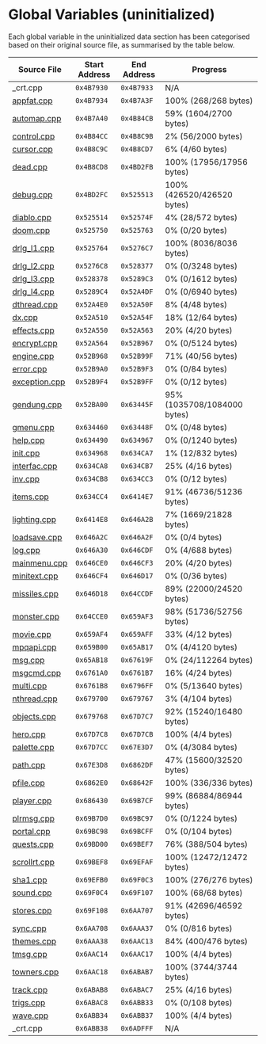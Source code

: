 # Global Variables (uninitialized)

Each global variable in the uninitialized data section has been categorised based on their original source file, as summarised by the table below.

| Source File                      | Start Address | End Address | Progress                     |
|----------------------------------|---------------|-------------|------------------------------|
| _crt.cpp                         | `0x4B7930`    | `0x4B7933`  | N/A                          |
| [appfat.cpp](appfat.cpp)         | `0x4B7934`    | `0x4B7A3F`  | 100% (268/268 bytes)         |
| [automap.cpp](automap.cpp)       | `0x4B7A40`    | `0x4B84CB`  | 59% (1604/2700 bytes)        |
| [control.cpp](control.cpp)       | `0x4B84CC`    | `0x4B8C9B`  | 2% (56/2000 bytes)           |
| [cursor.cpp](cursor.cpp)         | `0x4B8C9C`    | `0x4B8CD7`  | 6% (4/60 bytes)              |
| [dead.cpp](dead.cpp)             | `0x4B8CD8`    | `0x4BD2FB`  | 100% (17956/17956 bytes)     |
| [debug.cpp](debug.cpp)           | `0x4BD2FC`    | `0x525513`  | 100% (426520/426520 bytes)   |
| [diablo.cpp](diablo.cpp)         | `0x525514`    | `0x52574F`  | 4% (28/572 bytes)            |
| [doom.cpp](doom.cpp)             | `0x525750`    | `0x525763`  | 0% (0/20 bytes)              |
| [drlg_l1.cpp](drlg_l1.cpp)       | `0x525764`    | `0x5276C7`  | 100% (8036/8036 bytes)       |
| [drlg_l2.cpp](drlg_l2.cpp)       | `0x5276C8`    | `0x528377`  | 0% (0/3248 bytes)            |
| [drlg_l3.cpp](drlg_l3.cpp)       | `0x528378`    | `0x5289C3`  | 0% (0/1612 bytes)            |
| [drlg_l4.cpp](drlg_l4.cpp)       | `0x5289C4`    | `0x52A4DF`  | 0% (0/6940 bytes)            |
| [dthread.cpp](dthread.cpp)       | `0x52A4E0`    | `0x52A50F`  | 8% (4/48 bytes)              |
| [dx.cpp](dx.cpp)                 | `0x52A510`    | `0x52A54F`  | 18% (12/64 bytes)            |
| [effects.cpp](effects.cpp)       | `0x52A550`    | `0x52A563`  | 20% (4/20 bytes)             |
| [encrypt.cpp](encrypt.cpp)       | `0x52A564`    | `0x52B967`  | 0% (0/5124 bytes)            |
| [engine.cpp](engine.cpp)         | `0x52B968`    | `0x52B99F`  | 71% (40/56 bytes)            |
| [error.cpp](error.cpp)           | `0x52B9A0`    | `0x52B9F3`  | 0% (0/84 bytes)              |
| [exception.cpp](exception.cpp)   | `0x52B9F4`    | `0x52B9FF`  | 0% (0/12 bytes)              |
| [gendung.cpp](gendung.cpp)       | `0x52BA00`    | `0x63445F`  | 95% (1035708/1084000 bytes)  |
| [gmenu.cpp](gmenu.cpp)           | `0x634460`    | `0x63448F`  | 0% (0/48 bytes)              |
| [help.cpp](help.cpp)             | `0x634490`    | `0x634967`  | 0% (0/1240 bytes)            |
| [init.cpp](init.cpp)             | `0x634968`    | `0x634CA7`  | 1% (12/832 bytes)            |
| [interfac.cpp](interfac.cpp)     | `0x634CA8`    | `0x634CB7`  | 25% (4/16 bytes)             |
| [inv.cpp](inv.cpp)               | `0x634CB8`    | `0x634CC3`  | 0% (0/12 bytes)              |
| [items.cpp](items.cpp)           | `0x634CC4`    | `0x6414E7`  | 91% (46736/51236 bytes)      |
| [lighting.cpp](lighting.cpp)     | `0x6414E8`    | `0x646A2B`  | 7% (1669/21828 bytes)        |
| [loadsave.cpp](loadsave.cpp)     | `0x646A2C`    | `0x646A2F`  | 0% (0/4 bytes)               |
| [log.cpp](log.cpp)               | `0x646A30`    | `0x646CDF`  | 0% (4/688 bytes)             |
| [mainmenu.cpp](mainmenu.cpp)     | `0x646CE0`    | `0x646CF3`  | 20% (4/20 bytes)             |
| [minitext.cpp](minitext.cpp)     | `0x646CF4`    | `0x646D17`  | 0% (0/36 bytes)              |
| [missiles.cpp](missiles.cpp)     | `0x646D18`    | `0x64CCDF`  | 89% (22000/24520 bytes)      |
| [monster.cpp](monster.cpp)       | `0x64CCE0`    | `0x659AF3`  | 98% (51736/52756 bytes)      |
| [movie.cpp](movie.cpp)           | `0x659AF4`    | `0x659AFF`  | 33% (4/12 bytes)             |
| [mpqapi.cpp](mpqapi.cpp)         | `0x659B00`    | `0x65AB17`  | 0% (4/4120 bytes)            |
| [msg.cpp](msg.cpp)               | `0x65AB18`    | `0x67619F`  | 0% (24/112264 bytes)         |
| [msgcmd.cpp](msgcmd.cpp)         | `0x6761A0`    | `0x6761B7`  | 16% (4/24 bytes)             |
| [multi.cpp](multi.cpp)           | `0x6761B8`    | `0x6796FF`  | 0% (5/13640 bytes)           |
| [nthread.cpp](nthread.cpp)       | `0x679700`    | `0x679767`  | 3% (4/104 bytes)             |
| [objects.cpp](objects.cpp)       | `0x679768`    | `0x67D7C7`  | 92% (15240/16480 bytes)      |
| [hero.cpp](hero.cpp)             | `0x67D7C8`    | `0x67D7CB`  | 100% (4/4 bytes)             |
| [palette.cpp](palette.cpp)       | `0x67D7CC`    | `0x67E3D7`  | 0% (4/3084 bytes)            |
| [path.cpp](path.cpp)             | `0x67E3D8`    | `0x6862DF`  | 47% (15600/32520 bytes)      |
| [pfile.cpp](pfile.cpp)           | `0x6862E0`    | `0x68642F`  | 100% (336/336 bytes)         |
| [player.cpp](player.cpp)         | `0x686430`    | `0x69B7CF`  | 99% (86884/86944 bytes)      |
| [plrmsg.cpp](plrmsg.cpp)         | `0x69B7D0`    | `0x69BC97`  | 0% (0/1224 bytes)            |
| [portal.cpp](portal.cpp)         | `0x69BC98`    | `0x69BCFF`  | 0% (0/104 bytes)             |
| [quests.cpp](quests.cpp)         | `0x69BD00`    | `0x69BEF7`  | 76% (388/504 bytes)          |
| [scrollrt.cpp](scrollrt.cpp)     | `0x69BEF8`    | `0x69EFAF`  | 100% (12472/12472 bytes)     |
| [sha1.cpp](sha1.cpp)             | `0x69EFB0`    | `0x69F0C3`  | 100% (276/276 bytes)         |
| [sound.cpp](sound.cpp)           | `0x69F0C4`    | `0x69F107`  | 100% (68/68 bytes)           |
| [stores.cpp](stores.cpp)         | `0x69F108`    | `0x6AA707`  | 91% (42696/46592 bytes)      |
| [sync.cpp](sync.cpp)             | `0x6AA708`    | `0x6AAA37`  | 0% (0/816 bytes)             |
| [themes.cpp](themes.cpp)         | `0x6AAA38`    | `0x6AAC13`  | 84% (400/476 bytes)          |
| [tmsg.cpp](tmsg.cpp)             | `0x6AAC14`    | `0x6AAC17`  | 100% (4/4 bytes)             |
| [towners.cpp](towners.cpp)       | `0x6AAC18`    | `0x6ABAB7`  | 100% (3744/3744 bytes)       |
| [track.cpp](track.cpp)           | `0x6ABAB8`    | `0x6ABAC7`  | 25% (4/16 bytes)             |
| [trigs.cpp](trigs.cpp)           | `0x6ABAC8`    | `0x6ABB33`  | 0% (0/108 bytes)             |
| [wave.cpp](wave.cpp)             | `0x6ABB34`    | `0x6ABB37`  | 100% (4/4 bytes)             |
| _crt.cpp                         | `0x6ABB38`    | `0x6ADFFF`  | N/A                          |
